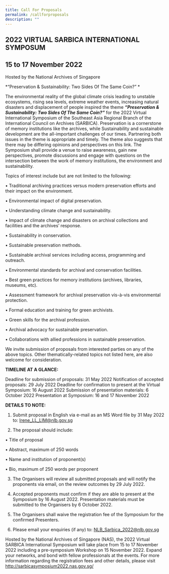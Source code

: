 ```yaml
---
title: Call For Proposals
permalink: /callforproposals
description: ""
---
```

## 2022 VIRTUAL SARBICA INTERNATIONAL SYMPOSUM
## 15 to 17 November 2022 

Hosted by the National Archives of Singapore 

*“Preservation & Sustainability: Two Sides Of The Same Coin?”  *

The environmental reality of the global climate crisis leading to unstable ecosystems, rising sea levels, extreme weather events, increasing natural disasters and displacement of people  inspired the theme ***“Preservation & Sustainability: Two Sides Of The Same Coin?”*** for the 2022 Virtual International Symposium of the Southeast Asia Regional Branch of the International Council on Archives (SARBICA). Preservation is a cornerstone of memory institutions like the archives, while Sustainability and sustainable development are the all-important challenges of our times. Partnering both issues in the theme is appropriate and timely. The theme also suggests that there may be differing opinions and perspectives on this link. The Symposium shall provide a venue to raise awareness, gain new perspectives, promote discussions and engage with questions on the intersection between the work of memory institutions, the environment and sustainability. 

Topics of interest include but are not limited to the following: 

• Traditional archiving practices versus modern preservation efforts and  their impact on the environment.

• Environmental impact of digital preservation.

• Understanding climate change and sustainability.

• Impact of climate change and disasters on archival collections and facilities and the archives’ response.

• Sustainability in conservation.

• Sustainable preservation methods.

• Sustainable archival services including access, programming  and outreach.

• Environmental standards for archival and conservation facilities.

• Best green practices for memory institutions (archives, libraries, museums, etc).

• Assessment framework for archival preservation vis-à-vis  environmental protection.

• Formal education and training for green archivists.

• Green skills for the archival profession.

• Archival advocacy for sustainable preservation.

• Collaborations with allied professions in sustainable preservation. 

We invite submission of proposals from interested parties on any of the above topics. Other thematically-related topics not listed here, are also welcome for consideration.


**TIMELINE AT A GLANCE:**

Deadline for submission of proposals: 31 May 2022
Notification of accepted proposals: 29 July  2022 
Deadline for confirmation to present at the Virtual Symposium: 16 August 2022
Submission of presentation materials: 6 October 2022
Presentation at Symposium: 16 and 17 November 2022
 

		
**DETAILS TO NOTE:**

1. Submit proposal in English via e-mail as an MS Word file by 31 May 2022 to:
Irene_LL_LIM@nlb.gov.sg 

2. The proposal should include: 

• Title of proposal

• Abstract, maximum of 250 words

• Name and institution of proponent(s)

• Bio, maximum of 250 words per proponent 

3. The Organisers will review all submitted proposals and will notify the proponents via email, on the review outcomes by 29 July 2022.

4. Accepted proponents must confirm if they are able to present at the Symposium  by 16 August 2022.  Presentation materials must be submitted to the Organisers by 6 October 2022.

5. The Organisers shall waive the registration fee of the Symposium for the confirmed Presenters.

6. Please email your enquiries (if any) to: NLB_Sarbica_2022@nlb.gov.sg

Hosted by the National Archives of Singapore (NAS), the 2022 Virtual SARBICA International Symposium will take place from 15 to  17 November 2022 including a pre-symposium Workshop on 15 November 2022. Expand your networks, and bond with fellow professionals at the events. For more information regarding the registration fees and other details,  please visit http://sarbicasymposium2022.nas.gov.sg/